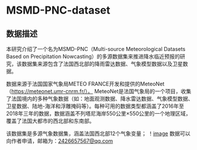 # MSMD-PNC-dataset
## 数据描述
本研究介绍了一个名为MSMD-PNC（Multi-source Meteorological Datasets Based on Precipitation Nowcasting）的多源数据集来推进降水临近预报的研究，该数据集来源包含了法国西北部的降雨雷达数据、气象模型数据以及卫星数据。

数据来源于法国国家气象局METEO FRANCE开发和提供的MeteoNet（https://meteonet.umr-cnrm.fr/）。 MeteoNet是法国气象局的一个项目，收集了法国境内的多种气象数据（如：地面观测数据、降水雷达数据、气象模型数据、卫星数据、陆地-海洋和浮雕掩码等）。每种可用的数据类型都涵盖了2016年至2018年三年的数据，数据涵盖不列塔尼海岸550公里×550公里的一个地理区域，覆盖了法国大都市的西北部和东南部。

该数据集是多源气象数据集，涵盖法国西北部12个气象变量；
！[image](https://raw.githubusercontent.com/joyfulscarf/MSMD-PNC-dataset/main/%E9%9B%B7%E8%BE%BE%E8%B4%A8%E9%87%8F.jpg)
数据可以向作者申请，邮箱为：2426657567@qq.com

